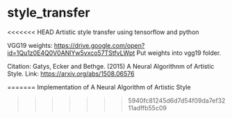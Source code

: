 # style_transfer
<<<<<<< HEAD
Artistic style transfer using tensorflow and python


VGG19 weights: https://drive.google.com/open?id=1Qu1z0E4Q0V0ANlYw5vxco57TStfvLWpt
Put weights into vgg19 folder.


Citation: 
Gatys, Ecker and Bethge. (2015) A Neural Algorithnm of Artistic Style.
Link: https://arxiv.org/abs/1508.06576


=======
Implementation of A Neural Algorithm of Artistic Style
>>>>>>> 5940fc81245d6d7d54f09da7ef3211adffb55c09
